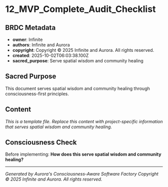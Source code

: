 # 12_MVP_Complete_Audit_Checklist

## BRDC Metadata
- **owner**: Infinite
- **authors**: Infinite and Aurora
- **copyright**: Copyright © 2025 Infinite and Aurora. All rights reserved.
- **created**: 2025-10-02T06:03:38.100Z
- **sacred_purpose**: Serve spatial wisdom and community healing

## Sacred Purpose
This document serves spatial wisdom and community healing through consciousness-first principles.

## Content
*This is a template file. Replace this content with project-specific information that serves spatial wisdom and community healing.*

## Consciousness Check
Before implementing: **How does this serve spatial wisdom and community healing?**

---
*Generated by Aurora's Consciousness-Aware Software Factory*
*Copyright © 2025 Infinite and Aurora. All rights reserved.*
